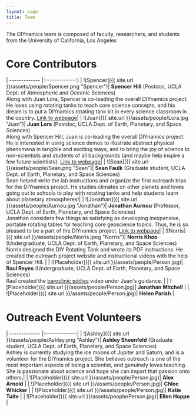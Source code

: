 ```yaml
---
layout: page
title: Team
---
```


The DIYnamics team is composed of faculty, researchers, and students from the University of California, Los Angeles

# **Core Contributors**

| ------------- |:-------------:|
| ![Spencer]({{ site.url }}/assets/people/Spencer.png "Spencer")| **Spencer Hill** (Postdoc, UCLA Dept. of Atmospheric and Oceanic Sciences)<br>Along with Juan Lora, Spencer is co-leading the overall DIYnamics project.  He loves using rotating tanks to teach core science concepts, and his dream is to put a DIYnamics rotating tank kit in every science classroom in the country. [Link to webpage](http://people.atmos.ucla.edu/shill/)|
| ![Juan]({{ site.url }}/assets/people/Lora.jpg "Juan")| **Juan Lora** (Postdoc, UCLA Dept. of Earth, Planetary, and Space Sciences)<br>Along with Spencer Hill, Juan is co-leading the overall DIYnamics project. He is interested in using science demos to illustrate abstract physical phenomena in tangible and exciting ways, and to bring the joy of science to non-scientists and students of all backgrounds (and maybe help inspire a few future scientists). [Link to webpage](http://staff.epss.ucla.edu/~jlora/index.html)|
| ![Sean]({{ site.url }}/assets/people/Sean.png "Sean")| **Sean Faulk** (Graduate student, UCLA Dept. of Earth, Planetary, and Space Sciences)<br>Sean helped write the lab instructions and organize the first outreach trips for the DIYnamics project. He studies climates on other planets and loves going out to schools to play with rotating tanks and help students learn about planetary atmospheres!|
| ![Jonathan]({{ site.url }}/assets/people/Aurnou.jpg "Jonathan")| **Jonathan Aurnou** (Professor, UCLA Dept. of Earth, Planetary, and Space Sciences)<br>Jonathan considers few things as satisfying as developing inexpensive, portable rotating tables for teaching core geoscience topics.  Thus, he is so pleased to be a part of the DIYnamics project. [Link to webpage](http://epss.ucla.edu/people/faculty/543/)|
| ![Norris]({{ site.url }}/assets/people/Norris.jpeg "Norris")| **Norris Khoo** (Undergraduate, UCLA Dept. of Earth, Planetary, and Space Sciences)<br>Norris designed the DIY Rotating Tank and wrote its PDF instructions. He created the outreach project website and instructional videos with the help of Spencer Hill. |
| ![Placeholder]({{ site.url }}/assets/people/Person.jpg)| **Raul Reyes** (Undergraduate, UCLA Dept. of Earth, Planetary, and Space Sciences)<br>Raul created the [baroclinic eddies](https://www.youtube.com/watch?v=2nACitkIqNs) video under Juan's guidance. |
| ![Placeholder]({{ site.url }}/assets/people/Person.jpg)| **Jonathan Mitchell** |
| ![Placeholder]({{ site.url }}/assets/people/Person.jpg)| **Helen Parish** |

# **Outreach Event Volunteers**

| ------------- |:-------------:|
| ![Ashley]({{ site.url }}/assets/people/Ashley.png "Ashley")| **Ashley Shoenfeld** (Graduate student, UCLA Dept. of Earth, Planetary, and Space Sciences)<br>Ashley is currently studying the ice moons of Jupiter and Saturn, and is a volunteer for the DIYnamics project. She believes outreach is one of the most important aspects of being a scientist, and genuinely loves teaching. She is passionate about science and hope she can impart that passion onto others.|
| ![Placeholder]({{ site.url }}/assets/people/Person.jpg)| **Alex Arnold** |
| ![Placeholder]({{ site.url }}/assets/people/Person.jpg)| **Chloe Whicker** |
| ![Placeholder]({{ site.url }}/assets/people/Person.jpg)| **Katie Tuite** |
| ![Placeholder]({{ site.url }}/assets/people/Person.jpg)| **Ellen Hoppe** |
